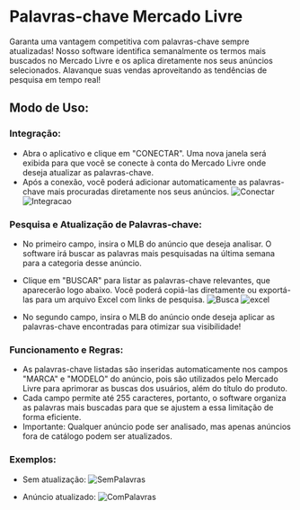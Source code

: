 # Palavras-chave Mercado Livre

Garanta uma vantagem competitiva com palavras-chave sempre atualizadas! Nosso software identifica semanalmente os termos mais buscados no Mercado Livre e os aplica diretamente nos seus anúncios selecionados. Alavanque suas vendas aproveitando as tendências de pesquisa em tempo real!

## Modo de Uso:

### Integração:
  - Abra o aplicativo e clique em "CONECTAR". Uma nova janela será exibida para que você se conecte à conta do Mercado Livre onde deseja atualizar as palavras-chave.
  - Após a conexão, você poderá adicionar automaticamente as palavras-chave mais procuradas diretamente nos seus anúncios.
    ![Conectar](https://github.com/user-attachments/assets/2f6717c1-e3bf-4481-8376-612cc56008e1)
    ![Integracao](https://github.com/user-attachments/assets/5605eef8-3f34-4c2e-b5e6-2ece03e8a871)


### Pesquisa e Atualização de Palavras-chave:
  - No primeiro campo, insira o MLB do anúncio que deseja analisar. O software irá buscar as palavras mais pesquisadas na última semana para a categoria desse anúncio.
  - Clique em "BUSCAR" para listar as palavras-chave relevantes, que aparecerão logo abaixo. Você poderá copiá-las diretamente ou exportá-las para um arquivo Excel com links de pesquisa.
  ![Busca](https://github.com/user-attachments/assets/1412d233-1a15-4fbd-94fc-d75154b7ef8e)
  ![excel](https://github.com/user-attachments/assets/e770567a-f5b7-4bac-ac05-e9d636e60875)

  - No segundo campo, insira o MLB do anúncio onde deseja aplicar as palavras-chave encontradas para otimizar sua visibilidade!

### Funcionamento e Regras:
  - As palavras-chave listadas são inseridas automaticamente nos campos "MARCA" e "MODELO" do anúncio, pois são utilizados pelo Mercado Livre para aprimorar as buscas dos usuários, além do título do produto.
  - Cada campo permite até 255 caracteres, portanto, o software organiza as palavras mais buscadas para que se ajustem a essa limitação de forma eficiente.
  - Importante: Qualquer anúncio pode ser analisado, mas apenas anúncios fora de catálogo podem ser atualizados.

### Exemplos:
  - Sem atualização:
  ![SemPalavras](https://github.com/user-attachments/assets/b07f4a60-858a-49da-9fb9-3884e125773d)

  - Anúncio atualizado:
  ![ComPalavras](https://github.com/user-attachments/assets/4f1952df-7605-41b0-8857-cf52fc9fc69a)
